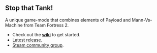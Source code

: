 ## Stop that Tank!

A unique game-mode that combines elements of Payload and Mann-Vs-Machine from Team Fortress 2.

* Check out the [**wiki**](https://github.com/akowald/StopThatTank/wiki) to get started.
* [Latest release](https://github.com/akowald/StopThatTank/releases).
* [Steam community group](https://steamcommunity.com/groups/StopThatTank).
